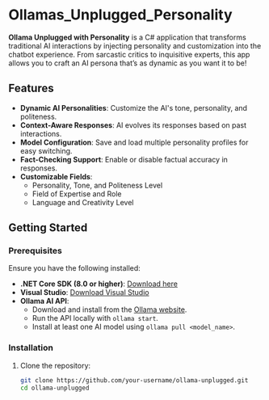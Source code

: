 # Ollamas_Unplugged_Personality

**Ollama Unplugged with Personality** is a C# application that transforms traditional AI interactions by injecting personality and customization into the chatbot experience. From sarcastic critics to inquisitive experts, this app allows you to craft an AI persona that’s as dynamic as you want it to be!

## Features

- **Dynamic AI Personalities**: Customize the AI's tone, personality, and politeness.
- **Context-Aware Responses**: AI evolves its responses based on past interactions.
- **Model Configuration**: Save and load multiple personality profiles for easy switching.
- **Fact-Checking Support**: Enable or disable factual accuracy in responses.
- **Customizable Fields**:
  - Personality, Tone, and Politeness Level
  - Field of Expertise and Role
  - Language and Creativity Level

## Getting Started

### Prerequisites

Ensure you have the following installed:

- **.NET Core SDK (8.0 or higher)**: [Download here](https://dotnet.microsoft.com/download)
- **Visual Studio**: [Download Visual Studio](https://visualstudio.microsoft.com/)
- **Ollama AI API**:
  - Download and install from the [Ollama website](https://ollama.com).
  - Run the API locally with `ollama start`.
  - Install at least one AI model using `ollama pull <model_name>`.

### Installation

1. Clone the repository:
   ```bash
   git clone https://github.com/your-username/ollama-unplugged.git
   cd ollama-unplugged
